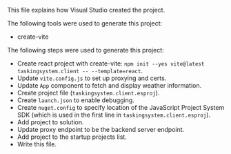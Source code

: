 This file explains how Visual Studio created the project.

The following tools were used to generate this project:
- create-vite

The following steps were used to generate this project:
- Create react project with create-vite: `npm init --yes vite@latest taskingsystem.client -- --template=react`.
- Update `vite.config.js` to set up proxying and certs.
- Update `App` component to fetch and display weather information.
- Create project file (`taskingsystem.client.esproj`).
- Create `launch.json` to enable debugging.
- Create `nuget.config` to specify location of the JavaScript Project System SDK (which is used in the first line in `taskingsystem.client.esproj`).
- Add project to solution.
- Update proxy endpoint to be the backend server endpoint.
- Add project to the startup projects list.
- Write this file.
